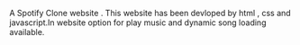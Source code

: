 A Spotify Clone website . This website has been devloped by html , css and javascript.In website option for play music and dynamic song loading available.
